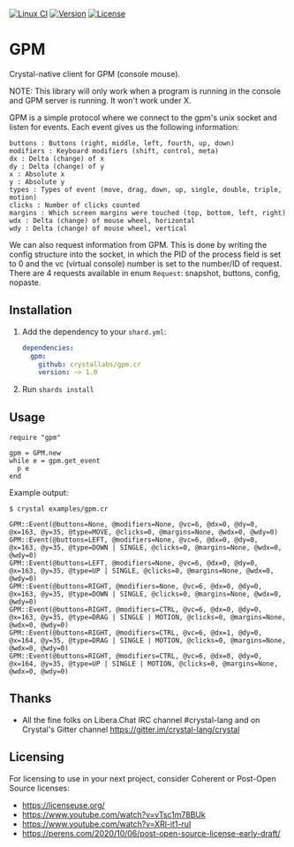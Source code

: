[![Linux CI](https://github.com/crystallabs/gpm.cr/workflows/Linux%20CI/badge.svg)](https://github.com/crystallabs/gpm.cr/actions?query=workflow%3A%22Linux+CI%22+event%3Apush+branch%3Amaster)
[![Version](https://img.shields.io/github/tag/crystallabs/gpm.cr.svg?maxAge=360)](https://github.com/crystallabs/gpm.cr/releases/latest)
[![License](https://img.shields.io/github/license/crystallabs/gpm.cr.svg)](https://github.com/crystallabs/gpm.cr/blob/master/LICENSE)

# GPM

Crystal-native client for GPM (console mouse).

NOTE: This library will only work when a program is running in the console and GPM server is running. It won't work under X.

GPM is a simple protocol where we connect to the gpm's unix socket and listen for events. Each event gives us the following
information:

```
buttons : Buttons (right, middle, left, fourth, up, down)
modifiers : Keyboard modifiers (shift, control, meta)
dx : Delta (change) of x
dy : Delta (change) of y
x : Absolute x
y : Absolute y
types : Types of event (move, drag, down, up, single, double, triple, motion)
clicks : Number of clicks counted
margins : Which screen margins were touched (top, bottom, left, right)
wdx : Delta (change) of mouse wheel, horizontal
wdy : Delta (change) of mouse wheel, vertical
```

We can also request information from GPM. This is done by writing the config structure into the socket, in which the PID
of the process field is set to 0 and the vc (virtual console) number is set to the number/ID of request.
There are 4 requests available in enum `Request`: snapshot, buttons, config, nopaste.

## Installation

1. Add the dependency to your `shard.yml`:

   ```yaml
   dependencies:
     gpm:
       github: crystallabs/gpm.cr
       version: ~> 1.0
   ```

2. Run `shards install`

## Usage

```crystal
require "gpm"

gpm = GPM.new
while e = gpm.get_event
  p e
end
```

Example output:

```
$ crystal examples/gpm.cr

GPM::Event(@buttons=None, @modifiers=None, @vc=6, @dx=0, @dy=0, @x=163, @y=35, @type=MOVE, @clicks=0, @margins=None, @wdx=0, @wdy=0)
GPM::Event(@buttons=LEFT, @modifiers=None, @vc=6, @dx=0, @dy=0, @x=163, @y=35, @type=DOWN | SINGLE, @clicks=0, @margins=None, @wdx=0, @wdy=0)
GPM::Event(@buttons=LEFT, @modifiers=None, @vc=6, @dx=0, @dy=0, @x=163, @y=35, @type=UP | SINGLE, @clicks=0, @margins=None, @wdx=0, @wdy=0)
GPM::Event(@buttons=RIGHT, @modifiers=None, @vc=6, @dx=0, @dy=0, @x=163, @y=35, @type=DOWN | SINGLE, @clicks=0, @margins=None, @wdx=0, @wdy=0)
GPM::Event(@buttons=RIGHT, @modifiers=CTRL, @vc=6, @dx=0, @dy=0, @x=163, @y=35, @type=DRAG | SINGLE | MOTION, @clicks=0, @margins=None, @wdx=0, @wdy=0)
GPM::Event(@buttons=RIGHT, @modifiers=CTRL, @vc=6, @dx=1, @dy=0, @x=164, @y=35, @type=DRAG | SINGLE | MOTION, @clicks=0, @margins=None, @wdx=0, @wdy=0)
GPM::Event(@buttons=RIGHT, @modifiers=CTRL, @vc=6, @dx=0, @dy=0, @x=164, @y=35, @type=UP | SINGLE | MOTION, @clicks=0, @margins=None, @wdx=0, @wdy=0)
```

## Thanks

* All the fine folks on Libera.Chat IRC channel #crystal-lang and on Crystal's Gitter channel https://gitter.im/crystal-lang/crystal

## Licensing

For licensing to use in your next project, consider Coherent or Post-Open Source licenses:

* https://licenseuse.org/
* https://www.youtube.com/watch?v=vTsc1m78BUk
* https://www.youtube.com/watch?v=XRl-it1-ruI
* https://perens.com/2020/10/06/post-open-source-license-early-draft/
